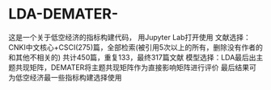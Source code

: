 # LDA-DEMATER-
这是一个关于低空经济的指标构建代码，
用Jupyter Lab打开使用
文献选择：CNKI中文核心+CSCI(275)篇，全部检索(被引用5次以上的所有，删除没有作者的和其他不相关的)
共计450篇，重复133，最终317篇文献
模型选择：LDA最后出主题共现矩阵，DEMATER将主题共现矩阵作为直接影响矩阵进行评价
最后结果可为低空经济最一些指标构建选择使用
